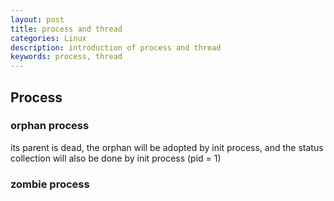 ```yaml
---
layout: post
title: process and thread
categories: Linux
description: introduction of process and thread
keywords: process, thread
---
```


## Process

### orphan process
its parent is dead, the orphan will be adopted by init process, and the status collection will also be done by init process (pid = 1)

### zombie process

